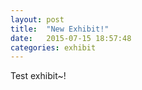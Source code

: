 ```yaml
---
layout: post
title:  "New Exhibit!"
date:   2015-07-15 18:57:48
categories: exhibit
---
```


Test exhibit~!
